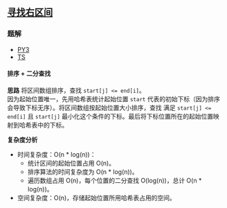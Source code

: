 ## [寻找右区间](https://leetcode.cn/problems/find-right-interval/)

### 题解
+ [PY3](../../py3/512/436.py)
+ [TS](../../ts/512/436.ts)
 
#### 排序 + 二分查找
**思路**
将区间数组排序，查找 `start[j] <= end[i]`。  
因为起始位置唯一，先用哈希表统计起始位置 `start` 代表的初始下标（因为排序会导致下标无序）。将区间数组按起始位置大小排序，查找 满足 `start[j] <= end[i]` 且 `start[j]` 最小化这个条件的下标。最后将下标位置所在的起始位置映射到哈希表中的下标。

**复杂度分析**
+ 时间复杂度：O(n * log(n))：
  - 统计区间的起始位置占用 O(n)。
  - 排序算法的时间复杂度为 O(n * log(n))。
  - 遍历数组占用 O(n)，每个位置的二分查找 O(log(n))，总计 O(n * log(n))。
+ 空间复杂度：O(n)，存储起始位置所用哈希表占用的空间。